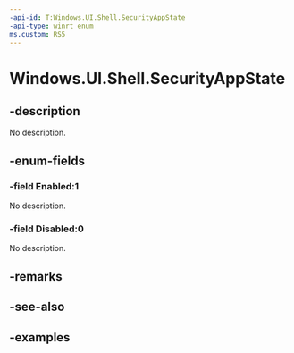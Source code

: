 ```yaml
---
-api-id: T:Windows.UI.Shell.SecurityAppState
-api-type: winrt enum
ms.custom: RS5
---
```


<!-- Enumeration syntax.
public enum SecurityAppState : int 
-->

# Windows.UI.Shell.SecurityAppState

## -description

No description.

## -enum-fields
### -field Enabled:1

No description.

### -field Disabled:0

No description.

## -remarks

## -see-also

## -examples

